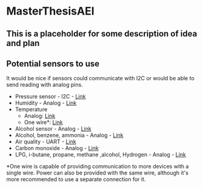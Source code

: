 # MasterThesisAEI

## This is a placeholder for some description of idea and plan


## Potential sensors to use
It would be nice if sensors could communicate with I2C or would be able to
send reading with analog pins.
* Pressure sensor - I2C - [Link](https://botland.com.pl/pl/czujniki-cisnienia/1421-lps331ap-czujnik-cisnienia-i-wysokosci-126kpa-i2cspi-3-5v-pololu-2126.html)
* Humidity - Analog - [Link](https://abc-rc.pl/product-pol-11696-Czujnik-wilgotnosci-HR202-31K-dokladnosc-5-15x12mm.html)
* Temperature
    * Analog: [Link](https://abc-rc.pl/product-pol-7825-Czujnik-temperatury-LM35DZ-analogowy-uklad-scalony-THT.html)
    * One wire*: [Link](https://abc-rc.pl/product-pol-6759-DS18B20-Czujnik-temperatury-obudowa-TO92.html)
* Alcohol sensor - Analog - [Link](https://botland.com.pl/pl/czujniki-gazow/5519-czujnik-alkoholu-mq-3-polprzewodnikowy-modul-waveshare-9530.html)
* Alcohol, benzene, ammonia - Analog - [Link](https://botland.com.pl/pl/czujniki-gazow/5520-czujnik-alkoholu-benzenu-amoniaku-mq-135-polprzewodnikowy-modul-waveshare-9528.html)
* Air quality - UART - [Link](https://botland.com.pl/pl/czujniki-czystosci-powietrza/6797-czujnik-pylu-czystosci-powietrza-pm25-pms5003-5v-uart.html)
* Carbon monoxide - Analog - [Link](https://botland.com.pl/pl/czujniki-gazow/239-czujnik-tlenku-wegla-mq-7-polprzewodnikowy.html)
* LPG, i-butane, propane, methane ,alcohol, Hydrogen - Analog - [Link](
https://www.dfrobot.com/index.php?route=product/product&product_id=681&search=MQ2&description=true#.VuZzz_mqqAw)





*One wire is capable of providing communication to more devices with a single
wire. Power can also be provided with the same wire, although it's more 
recommended to use a separate connection for it. 